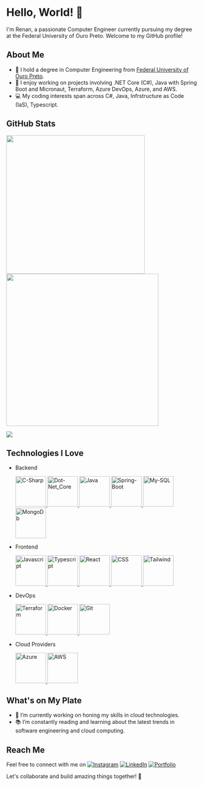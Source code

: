 # Hello, World! 👋

I'm Renan, a passionate Computer Engineer currently pursuing my degree at the Federal University of Ouro Preto. Welcome to my GitHub profile!

  <!--<a href="https://github-readme-stats.vercel.app/api?username=renansald&count_private=true&show_icons=true&hide_border=false&theme=dracula">
    <img align="left" src="https://github-readme-stats.vercel.app/api?username=renansald&count_private=true&show_icons=true&hide_border=false&theme=dracula" />
  </a>
  <a href="https://github-readme-stats.anuraghazra1.vercel.app/api/top-langs/?username=renansald">
    <img src="https://github-readme-stats.anuraghazra1.vercel.app/api/top-langs/?username=renansald&layout=compact&theme=dracula" />
  </a> -->

## About Me

- 🌱 I hold a degree in Computer Engineering from [Federal University of Ouro Preto](https://www.ufop.br/).
- 💼 I enjoy working on projects involving .NET Core (C#), Java with Spring Boot and Micronaut, Terraform, Azure DevOps, Azure, and AWS.
- 💻 My coding interests span across C#, Java, Infrstructure as Code (IaS), Typescript.

## GitHub Stats

  <img src="https://github-readme-stats-wheat-two-53.vercel.app/api?username=renansald&theme=neon&hide_border=false&include_all_commits=true&count_private=true"  width="364px" />                    <img src="https://github-readme-streak-stats.herokuapp.com/?user=renansald&theme=neon&hide_border=false"  width="400px" />



![](https://github-readme-stats-wheat-two-53.vercel.app/api/top-langs/?username=renansald&theme=neon&hide_border=false&include_all_commits=true&count_private=true&layout=compact)

## Technologies I Love

- Backend
  
  <a href="https://learn.microsoft.com/en-us/dotnet/csharp" title="C-Sharp">
    <img src="https://cdn.jsdelivr.net/gh/devicons/devicon/icons/csharp/csharp-original.svg" alt="C-Sharp" width="80px" height="80px">
  </a>
  
  <a href="https://jakeydocs.readthedocs.io/en/latest/" title="Dot-Net-Core">
    <img src="https://cdn.jsdelivr.net/gh/devicons/devicon/icons/dotnetcore/dotnetcore-original.svg" alt="Dot-Net_Core" width="80px" height="80px">
  </a>
  
  <a href="https://www.java.com" title="Java">
    <img src="https://cdn.jsdelivr.net/gh/devicons/devicon/icons/java/java-original.svg" alt="Java" width="80px" height="80px">
  </a>
  
  <a href="https://spring.io" title="Spring-Boot">
    <img src="https://cdn.jsdelivr.net/gh/devicons/devicon/icons/spring/spring-original.svg" alt="Spring-Boot" width="80px" height="80px">
  </a>
  
  <a href="https://www.mysql.com" title="MySQL">
    <img src="https://cdn.jsdelivr.net/gh/devicons/devicon/icons/mysql/mysql-original.svg" alt="My-SQL" width="80px" height="80px">
  </a>
  
  <a href="https://www.mongodb.com" title="MongoDB">
    <img src="https://cdn.jsdelivr.net/gh/devicons/devicon/icons/mongodb/mongodb-original.svg" alt="MongoDb" width="80px" height="80px">
  </a>

- Frontend

  <a href="https://www.javascript.com" title="Javascript">
    <img src="https://cdn.jsdelivr.net/gh/devicons/devicon/icons/javascript/javascript-original.svg" alt="Javascript" width="80px" height="80px">
  </a>
  
  <a href="https://www.typescriptlang.org/" title="Typescript">
    <img src="https://cdn.jsdelivr.net/gh/devicons/devicon/icons/typescript/typescript-original.svg" alt="Typescript" width="80px" height="80px">
  </a>
  
  <a href="https://react.dev" title="React">
    <img src="https://cdn.jsdelivr.net/gh/devicons/devicon/icons/react/react-original.svg" alt="React" width="80px" height="80px">
  </a>
  
  <a href="https://developer.mozilla.org/en-US/docs/Web/CSS" title="CSS">
    <img src="https://cdn.jsdelivr.net/gh/devicons/devicon/icons/css3/css3-original.svg" alt="CSS" width="80px" height="80px">
  </a>
  
  <a href="https://tailwindcss.com" title="Tailwind">
    <img src="https://cdn.jsdelivr.net/gh/devicons/devicon/icons/tailwindcss/tailwindcss-original-wordmark.svg" alt="Tailwind" width="80px" height="80px">
  </a>

- DevOps
  
  <a href="https://www.terraform.io" title="Terraform">
    <img src="https://cdn.jsdelivr.net/gh/devicons/devicon/icons/terraform/terraform-original.svg" alt="Terraform" width="80px" height="80px">
  </a>
  
  <a href="https://www.docker.com" title="Docker">
    <img src="https://cdn.jsdelivr.net/gh/devicons/devicon/icons/docker/docker-original.svg" alt="Docker" width="80px" height="80px">
  </a>
  
  <a href="https://git-scm.com" title="Git">
    <img src="https://cdn.jsdelivr.net/gh/devicons/devicon/icons/git/git-original.svg" alt="Git" width="80px" height="80px">
  </a>

- Cloud Providers

  <a href="https://aws.amazon.com" title="Azure">
    <img src="https://cdn.jsdelivr.net/gh/devicons/devicon/icons/azure/azure-original.svg" alt="Azure" width="80px" height="80px">
  </a>
  
  <a href="https://azure.microsoft.com/en-us/get-started/azure-portal" title="AWS">
    <img src="https://cdn.jsdelivr.net/gh/devicons/devicon/icons/amazonwebservices/amazonwebservices-original.svg" alt="AWS" width="80px" height="80px">
  </a>
<!--![.NET Core](https://img.shields.io/badge/.NET%20Core-C%23-blue)
![Java](https://img.shields.io/badge/Java-Spring%20Boot%20%7C%20Micronaut-green)
![Terraform](https://img.shields.io/badge/Terraform-infrastructure%20as%20code-orange)
![Azure DevOps](https://img.shields.io/badge/Azure%20DevOps-CI%2FCD-purple)
![Azure](https://img.shields.io/badge/Azure-cloud%20services-blue)
![AWS](https://img.shields.io/badge/AWS-cloud%20services-yellow)
![JavaScript](https://img.shields.io/badge/JavaScript-%3C3-yellow)
![TypeScript](https://img.shields.io/badge/TypeScript-%3C3-blue)
![React](https://img.shields.io/badge/React-%3C3-9cf) -->

## What's on My Plate

- 🚀 I’m currently working on honing my skills in cloud technologies.
- 📚 I’m constantly reading and learning about the latest trends in software engineering and cloud computing.


## Reach Me

Feel free to connect with me on [![Instagram](https://img.shields.io/badge/Instagram-%23E4405F.svg?logo=Instagram&logoColor=white)](https://instagram.com/renansald) [![LinkedIn](https://img.shields.io/badge/LinkedIn-%230077B5.svg?logo=linkedin&logoColor=white)](http://linkedin.com/in/renan-saldanha) [![Portfolio](https://img.shields.io/badge/Portfolio-My%20Portfolio-9cf)](https://portfoliorenan.azurewebsites.net)
  
Let's collaborate and build amazing things together! 🌟
